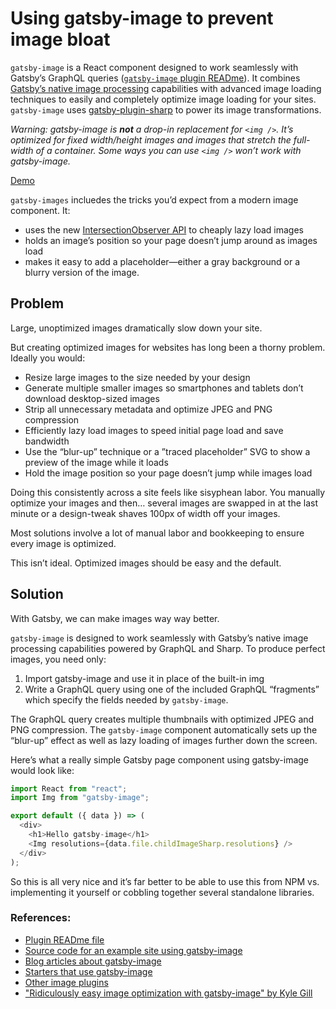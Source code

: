 Using gatsby-image to prevent image bloat
====

`gatsby-image` is a React component designed to work seamlessly with Gatsby’s GraphQL queries ([`gatsby-image` plugin READme](/packages/gatsby-image/)). It combines [Gatsby’s native image processing](https://image-processing.gatsbyjs.org/) capabilities with advanced image loading techniques to easily and completely optimize image loading for your sites. `gatsby-image` uses [gatsby-plugin-sharp](/packages/gatsby-plugin-sharp/) to power its image transformations.

*Warning: gatsby-image is **not** a drop-in replacement for `<img />`. It’s optimized for fixed width/height images and images that stretch the full-width of a container. Some ways you can use `<img />` won’t work with gatsby-image.*

[Demo](https://using-gatsby-image.gatsbyjs.org/)

`gatsby-images` incluedes the tricks you’d expect from a modern image component. It:

- uses the new [IntersectionObserver API](https://developer.mozilla.org/en-US/docs/Web/API/Intersection_Observer_API) to cheaply lazy load images
- holds an image’s position so your page doesn’t jump around as images load
- makes it easy to add a placeholder—either a gray background or a blurry version of the image.

## Problem
Large, unoptimized images dramatically slow down your site.

But creating optimized images for websites has long been a thorny problem. Ideally you would:

* Resize large images to the size needed by your design
* Generate multiple smaller images so smartphones and tablets don’t download desktop-sized images
* Strip all unnecessary metadata and optimize JPEG and PNG compression
* Efficiently lazy load images to speed initial page load and save bandwidth
* Use the “blur-up” technique or a ”traced placeholder” SVG to show a preview of the image while it loads
* Hold the image position so your page doesn’t jump while images load

Doing this consistently across a site feels like sisyphean labor. You manually optimize your images and then… several images are swapped in at the last minute or a design-tweak shaves 100px of width off your images.

Most solutions involve a lot of manual labor and bookkeeping to ensure every image is optimized.

This isn’t ideal. Optimized images should be easy and the default.

## Solution
With Gatsby, we can make images way way better.

`gatsby-image` is designed to work seamlessly with Gatsby’s native image processing capabilities powered by GraphQL and Sharp. To produce perfect images, you need only:

1. Import gatsby-image and use it in place of the built-in img
1. Write a GraphQL query using one of the included GraphQL “fragments” which specify the fields needed by `gatsby-image`.

The GraphQL query creates multiple thumbnails with optimized JPEG and PNG compression. The `gatsby-image` component automatically sets up the “blur-up” effect as well as lazy loading of images further down the screen.

Here’s what a really simple Gatsby page component using gatsby-image would look like:
```js
import React from "react";
import Img from "gatsby-image";

export default ({ data }) => (
  <div>
    <h1>Hello gatsby-image</h1>
    <Img resolutions={data.file.childImageSharp.resolutions} />
  </div>
);
```
So this is all very nice and it’s far better to be able to use this from NPM vs. implementing it yourself or cobbling together several standalone libraries.

### References:
* [Plugin READme file](/packages/gatsby-image/)
* [Source code for an example site using gatsby-image](https://github.com/gatsbyjs/gatsby/tree/master/examples/using-gatsby-image)
* [Blog articles about gatsby-image](/blog/tags/gatsby-image/)
* [Starters that use gatsby-image](/starter-showcase/?d=gatsby-image)
* [Other image plugins](/plugins/?=image)
* ["Ridiculously easy image optimization with gatsby-image" by Kyle Gill](https://medium.com/@kyle.robert.gill/ridiculously-easy-image-optimization-with-gatsby-js-59d48e15db6e)
